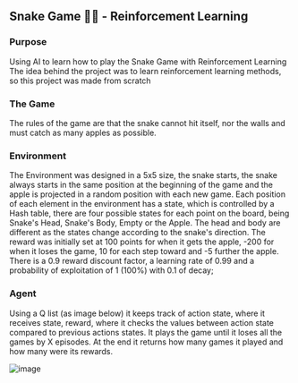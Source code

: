 ## Snake Game 🐍🍏 - Reinforcement Learning

### Purpose
Using AI to learn how to play the Snake Game with Reinforcement Learning
The idea behind the project was to learn reinforcement learning methods, so this project was made from scratch

### The Game
The rules of the game are that the snake cannot hit itself, nor the walls and must catch as many apples as possible.

### Environment
The Environment was designed in a 5x5 size, the snake starts, the snake always starts in the same position at the beginning of the game and the apple is projected in a random position with each new game.
Each position of each element in the environment has a state, which is controlled by a Hash table, there are four possible states for each point on the board, being Snake's Head, Snake's Body, Empty or the Apple. The head and body are different as the states change according to the snake's direction.
The reward was initially set at 100 points for when it gets the apple, -200 for when it loses the game, 10 for each step toward and -5 further the apple.
There is a 0.9 reward discount factor, a learning rate of 0.99 and a probability of exploitation of 1 (100%) with 0.1 of decay;

### Agent
Using a Q list (as image below) it keeps track of action state, where it receives state, reward, where it checks the values between action state compared to previous actions states. It plays the game until it loses all the games by X episodes.
At the end it returns how many games it played and how many were its rewards.

![image](https://user-images.githubusercontent.com/61483993/181864165-9c02890f-d04a-4651-adac-0b9f39abec18.png)
